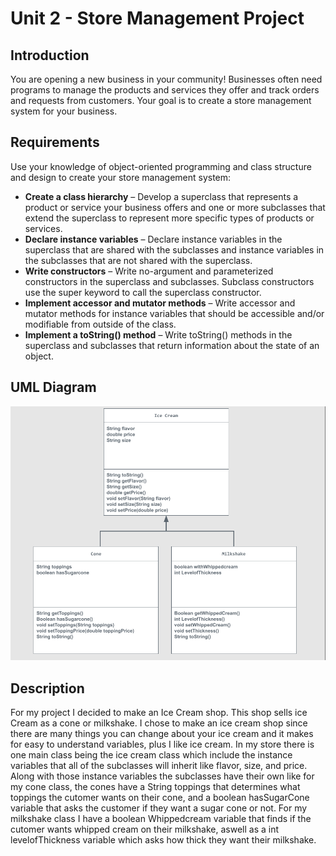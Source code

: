 # Unit 2 - Store Management Project

## Introduction

You are opening a new business in your community! Businesses often need programs to manage the products and services they offer and track orders and requests from customers. Your goal is to create a store management system for your business.

## Requirements

Use your knowledge of object-oriented programming and class structure and design to create your store management system:
- **Create a class hierarchy** – Develop a superclass that represents a product or service your business offers and one or more subclasses that extend the superclass to represent more specific types of products or services.
- **Declare instance variables** – Declare instance variables in the superclass that are shared with the subclasses and instance variables in the subclasses that are not shared with the superclass.
- **Write constructors** – Write no-argument and parameterized constructors in the superclass and subclasses. Subclass constructors use the super keyword to call the superclass constructor.
- **Implement accessor and mutator methods** – Write accessor and mutator methods for instance variables that should be accessible and/or modifiable from outside of the class.
- **Implement a toString() method** – Write toString() methods in the superclass and subclasses that return information about the state of an object.

## UML Diagram

![alt text](image.png)

## Description

For my project I decided to make an Ice Cream shop. This shop sells ice Cream as a cone or milkshake. I chose to make an ice cream shop since there are many things you can change about your ice cream and it makes for easy to understand variables, plus I like ice cream. In my store there is one main class being the ice cream class which include the instance variables that all of the subclasses will inherit like flavor, size, and price. Along with those instance variables the subclasses have their own like for my cone class, the cones have a String toppings that determines what toppings the cutomer wants on their cone, and a boolean hasSugarCone variable that asks the customer if they want a sugar cone or not. For my milkshake class I have a boolean Whippedcream variable that finds if the cutomer wants whipped cream on their milkshake, aswell as a int levelofThickness variable which asks how thick they want their milkshake. 